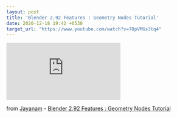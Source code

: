 ```yaml
---
layout: post
title: 'Blender 2.92 Features : Geometry Nodes Tutorial'
date: 2020-12-18 19:42 +0530
target_url: "https://www.youtube.com/watch?v=7OpVMGs3tq4"
---
```

<div class="video-container">
<iframe src="https://www.youtube.com/embed/7OpVMGs3tq4" frameborder="0" allow="accelerometer; autoplay; clipboard-write; encrypted-media; gyroscope; picture-in-picture" allowfullscreen></iframe>
</div>

from [Jayanam](https://www.youtube.com/channel/UCs5J4GVRB8s2P4hE-O0izrg) - [Blender 2.92 Features : Geometry Nodes Tutorial](https://www.youtube.com/watch?v=7OpVMGs3tq4)